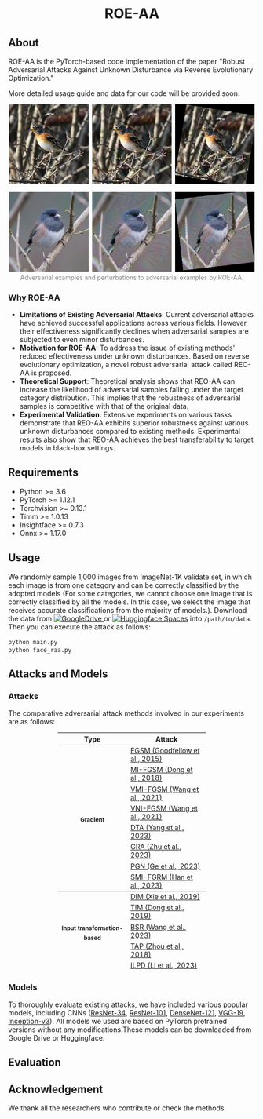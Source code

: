 <h1 align="center">ROE-AA</h1>

## About

ROE-AA is the PyTorch-based code implementation of the paper "Robust Adversarial Attacks Against Unknown Disturbance via Reverse Evolutionary Optimization."

More detailed usage guide and data for our code will be provided soon. 

<p align="center">
  <img src="./pic/imgnet/raa_combined_10.png" alt="示例图片" width="500" />
</p>
<p align="center">
  <img src="./pic/imgnet/raa_combined_13.png" alt="示例图片" width="500" />
  <br>
  <span style="font-size: 0.9em; color: gray;">Adversarial examples and perturbations to adversarial examples by ROE-AA.</span>
</p> 


### Why ROE-AA



+ **Limitations of Existing Adversarial Attacks**: Current adversarial attacks have achieved successful applications across various fields. However, their effectiveness significantly declines when adversarial samples are subjected to even minor disturbances.
+ **Motivation for ROE-AA**: To address the issue of existing methods' reduced effectiveness under unknown disturbances. Based on reverse evolutionary optimization, a novel robust adversarial attack called REO-AA is proposed.
+ **Theoretical Support**: Theoretical analysis shows that REO-AA can increase the likelihood of adversarial samples falling under the target category distribution. This implies that the robustness of adversarial samples is competitive with that of the original data.
+ **Experimental Validation**: Extensive experiments on various tasks demonstrate that REO-AA exhibits superior robustness against various unknown disturbances compared to existing methods. Experimental results also show that REO-AA achieves the best transferability to target models in black-box settings.

## Requirements
+ Python >= 3.6
+ PyTorch >= 1.12.1
+ Torchvision >= 0.13.1
+ Timm >= 1.0.13
+ Insightface >= 0.7.3
+ Onnx >= 1.17.0


## Usage
We randomly sample 1,000 images from ImageNet-1K validate set, in which each image is from one category and can be correctly classified by the adopted models (For some categories, we cannot choose one image that is correctly classified by all the models. In this case, we select the image that receives accurate classifications from the majority of models.). Download the data from [![GoogleDrive](https://img.shields.io/badge/GoogleDrive-space-blue)
](https://drive.google.com/file/d/1d-_PKYi3MBDPtJV4rfMCCtmsE0oWX7ZB/view?usp=sharing) or [![Huggingface Spaces](https://img.shields.io/badge/%F0%9F%A4%97%20Hugging%20Face-Spaces-blue)](https://huggingface.co/datasets/Trustworthy-AI-Group/TransferAttack/blob/main/data.zip) into `/path/to/data`. Then you can execute the attack as follows:

```
python main.py 
python face_raa.py
```

## Attacks and Models

### Attacks
The comparative adversarial attack methods involved in our experiments are as follows:

<table style="width: 60%; margin: auto; border-collapse: collapse;">

<thead>
<tr class="header">
<th><strong>Type </strong></th>
<th><strong>Attack</strong></th>
</tr>
</thead>

<tr>
<th rowspan="25"><sub><strong>Gradient</strong></sub></th>
<td><a href="https://arxiv.org/abs/1412.6572" target="_blank" rel="noopener noreferrer">FGSM (Goodfellow et al., 2015)</a></td>
</tr>

<tr>
<td><a href="https://arxiv.org/abs/1710.06081" target="_blank" rel="noopener noreferrer">MI-FGSM (Dong et al., 2018)</a></td>
</tr>

<tr>
<td><a href="https://arxiv.org/abs/2103.15571" target="_blank" rel="noopener noreferrer">VMI-FGSM (Wang et al., 2021)</a></td>
</tr>

<tr>
<td><a href="https://arxiv.org/abs/2103.15571" target="_blank" rel="noopener noreferrer">VNI-FGSM (Wang et al., 2021)</a></td>
</tr>

<tr>
<td><a href="https://arxiv.org/abs/2303.15109" target="_blank" rel="noopener noreferrer">DTA (Yang et al., 2023)</a></td>
</tr>

<tr>
<td><a href="https://openaccess.thecvf.com/content/ICCV2023/papers/Zhu_Boosting_Adversarial_Transferability_via_Gradient_Relevance_Attack_ICCV_2023_paper.pdf" target="_blank" rel="noopener noreferrer">GRA (Zhu et al., 2023)</a></td>
</tr>

<tr>
<td><a href="https://arxiv.org/abs/2306.05225" target="_blank" rel="noopener noreferrer">PGN (Ge et al., 2023)</a></td>
</tr>

<tr>
<td><a href="https://arxiv.org/abs/2307.02828" target="_blank" rel="noopener noreferrer">SMI-FGRM (Han et al., 2023)</a></td>
</tr>
<thead>
<tr>
<th rowspan="25"><sub><strong>Input transformation-based</strong></sub></th>
<td><a href="https://arxiv.org/abs/1803.06978" target="_blank" rel="noopener noreferrer">DIM (Xie et al., 2019)</a></td>
</tr>

<tr>
<td><a href="https://arxiv.org/abs/1904.02884" target="_blank" rel="noopener noreferrer">TIM (Dong et al., 2019)</a></td>
</tr>

<tr>
<td><a href="https://arxiv.org/abs/2308.10299" target="_blank" rel="noopener noreferrer">BSR (Wang et al., 2023)</a></td>
</tr>

<tr>
<td><a href="https://doi.org/10.1007/978-3-030-01264-9_28" target="_blank" rel="noopener noreferrer">TAP (Zhou et al., 2018)</a></td>
</tr>

<tr>
<td><a href="https://arxiv.org/abs/2304.13410" target="_blank" rel="noopener noreferrer">ILPD (Li et al., 2023)</a></td>
</tr>
</thead>
<table>

### Models

To thoroughly evaluate existing attacks, we have included various popular models, including CNNs ([ResNet-34](https://arxiv.org/abs/1512.03385), [ResNet-101](https://arxiv.org/abs/1512.03385), [DenseNet-121](https://arxiv.org/abs/1608.06993), [VGG-19](https://arxiv.org/abs/1409.1556), [Inception-v3](https://arxiv.org/abs/1512.00567)).
All models we used are based on PyTorch pretrained versions without any modifications.These models can be downloaded from Google Drive or Huggingface.

## Evaluation







## Acknowledgement
We thank all the researchers who contribute or check the methods. 


